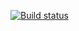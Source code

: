 [![Build status](https://ci.appveyor.com/api/projects/status/4ylsgw2itf2353gs?svg=true)](https://ci.appveyor.com/project/Girych/patterns-2)